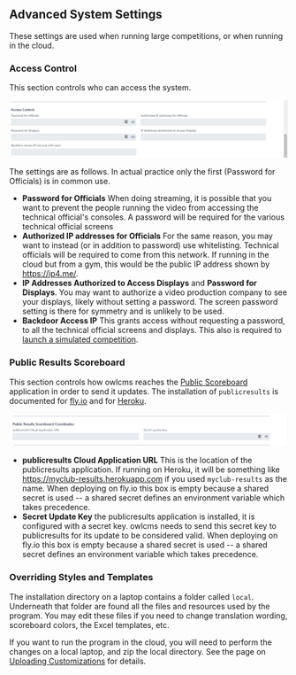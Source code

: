 

## Advanced System Settings

These settings are used when running large competitions, or when running in the cloud.

### Access Control

This section controls who can access the system.

![10](nimg/2120AdvancedSystemSettings/10.png)

The settings are as follows.  In actual practice only the first (Password for Officials) is in common use.

- **Password for Officials**  When doing streaming, it is possible that you want to prevent the people running the video from accessing the technical official's consoles. A password will be required for the various technical official screens
- **Authorized IP addresses for Officials** For the same reason, you may want to instead (or in addition to password) use whitelisting.  Technical officials will be required to come from this network.  If running in the cloud but from a gym, this would be the public IP address shown by https://ip4.me/.
- **IP Addresses Authorized to Access Displays** and **Password for Displays**.  You may want to authorize a video production company to see your displays, likely without setting a password.  The screen password setting is there for symmetry and is unlikely to be used.
- **Backdoor Access IP**  This grants access without requesting a password, to all the technical official screens and displays.  This also is required to [launch a simulated competition](Simulation).

### Public Results Scoreboard

This section controls how owlcms reaches the [Public Scoreboard](PublicScoreboard) application in order to send it updates. The installation of `publicresults` is documented for [fly.io](Fly) and for [Heroku](Heroku).

![20](nimg/2120AdvancedSystemSettings/20.png)

- **publicresults Cloud Application URL**  This is the location of the publicresults application. If running on Heroku, it will be something like https://myclub-results.herokuapp.com if you used `myclub-results` as the name.  When deploying on fly.io this box is empty because a shared secret is used -- a shared secret defines an environment variable which takes precedence.
- **Secret Update Key** the publicresults application is installed, it is configured with a secret key.  owlcms needs to send this secret key to publicresults for its update to be considered valid.  When deploying on fly.io this box is empty because a shared secret is used -- a shared secret defines an environment variable which takes precedence.

### Overriding Styles and Templates

The installation directory on a laptop contains a folder called `local`.  Underneath that folder are found all the files and resources used by the program.  You may edit these files if you need to change translation wording, scoreboard colors, the Excel templates, etc.   

If you want to run the program in the cloud, you will need to perform the changes on a local laptop, and zip the local directory.  See the page on [Uploading Customizations](2125UploadingCustomizations) for details.


